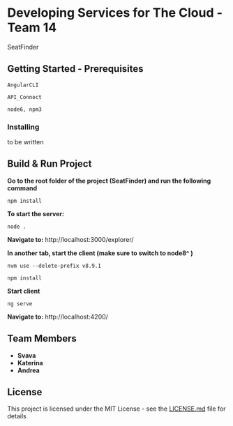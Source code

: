 # Developing Services for The Cloud - Team 14

SeatFinder

## Getting Started - Prerequisites 

```
AngularCLI
```
```
API_Connect
```
```
node6, npm3
```
### Installing
to be written

## Build & Run Project

**Go to the root folder of the project (SeatFinder) and run the following command**
```
npm install
```
**To start the server:**
```
node .
```
**Navigate to:** http://localhost:3000/explorer/

**In another tab, start the client (make sure to switch to node8^ )**
```
nvm use --delete-prefix v8.9.1
```
```
npm install
```
**Start client**
```
ng serve
```
**Navigate to:** http://localhost:4200/


## Team Members

* **Svava** 
* **Katerina** 
* **Andrea** 



## License

This project is licensed under the MIT License - see the [LICENSE.md](LICENSE.md) file for details

